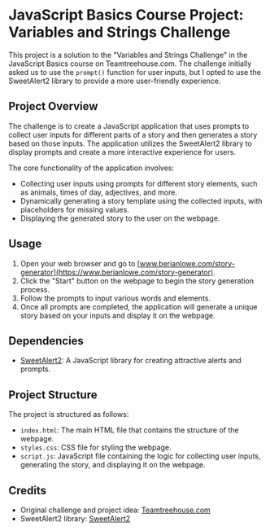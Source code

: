# JavaScript Basics Course Project: Variables and Strings Challenge

This project is a solution to the "Variables and Strings Challenge" in the JavaScript Basics course on Teamtreehouse.com. The challenge initially asked us to use the `prompt()` function for user inputs, but I opted to use the SweetAlert2 library to provide a more user-friendly experience.

## Project Overview

The challenge is to create a JavaScript application that uses prompts to collect user inputs for different parts of a story and then generates a story based on those inputs. The application utilizes the SweetAlert2 library to display prompts and create a more interactive experience for users.

The core functionality of the application involves:

- Collecting user inputs using prompts for different story elements, such as animals, times of day, adjectives, and more.
- Dynamically generating a story template using the collected inputs, with placeholders for missing values.
- Displaying the generated story to the user on the webpage.

## Usage

1. Open your web browser and go to [www.berianlowe.com/story-generator](https://www.berianlowe.com/story-generator).
2. Click the "Start" button on the webpage to begin the story generation process.
3. Follow the prompts to input various words and elements.
4. Once all prompts are completed, the application will generate a unique story based on your inputs and display it on the webpage.

## Dependencies

- [SweetAlert2](https://sweetalert2.github.io/): A JavaScript library for creating attractive alerts and prompts.

## Project Structure

The project is structured as follows:

- `index.html`: The main HTML file that contains the structure of the webpage.
- `styles.css`: CSS file for styling the webpage.
- `script.js`: JavaScript file containing the logic for collecting user inputs, generating the story, and displaying it on the webpage.

## Credits

- Original challenge and project idea: [Teamtreehouse.com](https://teamtreehouse.com/)
- SweetAlert2 library: [SweetAlert2](https://sweetalert2.github.io/)
